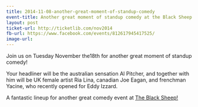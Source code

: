 ```yaml
---
title: 2014-11-08-another-great-moment-of-standup-comedy
event-title: Another great moment of standup comedy at the Black Sheep!
layout: post
ticket-url: http://ticketlib.com/nov2014
fb-url: https://www.facebook.com/events/812617945417525/
image-url: 
---
```

Join us on Tuesday November the18th for another great moment of standup comedy!

Your headliner will be the australian sensation Al Pitcher, and together with him will be UK female artist Ria Lina, canadian Joe Eagan, and frenchman Yacine, who recently opened for Eddy Izzard.

A fantastic lineup for another great comedy event at [The Black Sheep!](https://www.facebook.com/TheBlackSheepBrussels/ "Title")

